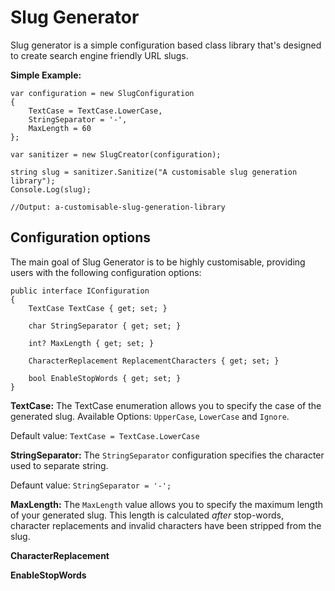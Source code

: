 # Slug Generator

Slug generator is a simple configuration based class library that's designed to create search engine friendly URL slugs.


**Simple Example:**

    var configuration = new SlugConfiguration
    {
        TextCase = TextCase.LowerCase,
        StringSeparator = '-',
        MaxLength = 60
    };
    
    var sanitizer = new SlugCreator(configuration);
        
    string slug = sanitizer.Sanitize("A customisable slug generation library");
    Console.Log(slug); 
    
    //Output: a-customisable-slug-generation-library

## Configuration options

The main goal of Slug Generator is  to be highly customisable, providing users with the following configuration options:

    public interface IConfiguration
    {
        TextCase TextCase { get; set; } 
    
        char StringSeparator { get; set; }
    
        int? MaxLength { get; set; }
    
        CharacterReplacement ReplacementCharacters { get; set; }
    
        bool EnableStopWords { get; set; }
    }

**TextCase:** The TextCase enumeration allows you to specify the case of the generated slug.
Available Options: `UpperCase`, `LowerCase` and `Ignore`.

Default value: `TextCase = TextCase.LowerCase`

**StringSeparator:** The `StringSeparator` configuration specifies the character used to separate string.

Defaunt value: `StringSeparator = '-';`

**MaxLength:** The `MaxLength` value allows you to specify the maximum length of your generated slug. This length is calculated *after* stop-words, character replacements and invalid characters have been stripped from the slug.


**CharacterReplacement**

**EnableStopWords**
